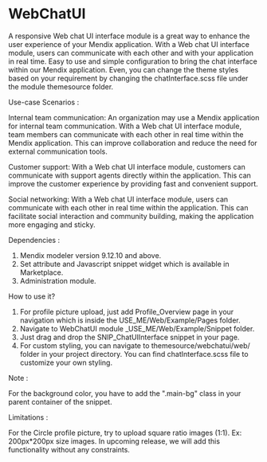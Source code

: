 # WebChatUI
A responsive Web chat UI interface module is a great way to enhance the user experience of your Mendix application. With a Web chat UI interface module, users can communicate with each other and with your application in real time. Easy to use and simple configuration to bring the chat interface within our Mendix application. Even, you can change the theme styles based on your requirement by changing the chatInterface.scss file under the module themesource folder.

Use-case Scenarios :

Internal team communication: An organization may use a Mendix application for internal team communication. With a Web chat UI interface module, team members can communicate with each other in real time within the Mendix application. This can improve collaboration and reduce the need for external communication tools.

Customer support: With a Web chat UI interface module, customers can communicate with support agents directly within the application. This can improve the customer experience by providing fast and convenient support.

Social networking: With a Web chat UI interface module, users can communicate with each other in real time within the application. This can facilitate social interaction and community building, making the application more engaging and sticky.

Dependencies :

1. Mendix modeler version 9.12.10 and above.
2. Set attribute and Javascript snippet widget which is available in Marketplace.
3. Administration module.

How to use it?

1. For profile picture upload, just add Profile_Overview page in your navigation which is inside the USE_ME/Web/Example/Pages folder.
2. Navigate to WebChatUI module _USE_ME/Web/Example/Snippet folder.
3. Just drag and drop the SNIP_ChatUIInterface snippet in your page.
4. For custom styling, you can navigate to themesource/webchatui/web/ folder in your project directory. You can find chatInterface.scss file to customize your own styling.

Note : 

For the background color, you have to add the ".main-bg" class in your parent container of the snippet.


Limitations :

For the Circle profile picture, try to upload square ratio images (1:1). Ex: 200px*200px size images. In upcoming release, we will add this functionality without any constraints.
